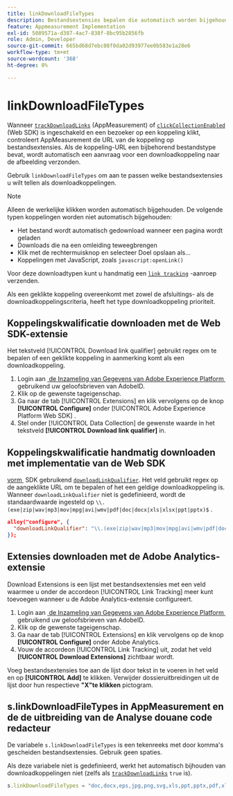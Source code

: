 ```yaml
---
title: linkDownloadFileTypes
description: Bestandsextensies bepalen die automatisch worden bijgehouden als downloadkoppelingen.
feature: Appmeasurement Implementation
exl-id: 5089571a-d387-4ac7-838f-8bc95b2856fb
role: Admin, Developer
source-git-commit: 665bd68d7ebc08f0da02d93977ee0b583e1a28e6
workflow-type: tm+mt
source-wordcount: '368'
ht-degree: 0%

---
```


# linkDownloadFileTypes

Wanneer [`trackDownloadLinks`](trackdownloadlinks.md) (AppMeasurement) of [`clickCollectionEnabled`](trackdownloadlinks.md) (Web SDK) is ingeschakeld en een bezoeker op een koppeling klikt, controleert AppMeasurement de URL van de koppeling op bestandsextensies. Als de koppeling-URL een bijbehorend bestandstype bevat, wordt automatisch een aanvraag voor een downloadkoppeling naar de afbeelding verzonden.

Gebruik `linkDownloadFileTypes` om aan te passen welke bestandsextensies u wilt tellen als downloadkoppelingen.

>[!NOTE]
>
>Alleen de werkelijke klikken worden automatisch bijgehouden. De volgende typen koppelingen worden niet automatisch bijgehouden:
>
>* Het bestand wordt automatisch gedownload wanneer een pagina wordt geladen
>* Downloads die na een omleiding teweegbrengen
>* Klik met de rechtermuisknop en selecteer Doel opslaan als...
>* Koppelingen met JavaScript, zoals `javascript:openLink()`
>
>Voor deze downloadtypen kunt u handmatig een [`link tracking`](../functions/tl-method.md) -aanroep verzenden.

Als een geklikte koppeling overeenkomt met zowel de afsluitings- als de downloadkoppelingscriteria, heeft het type downloadkoppeling prioriteit.

## Koppelingskwalificatie downloaden met de Web SDK-extensie

Het tekstveld [!UICONTROL Download link qualifier] gebruikt regex om te bepalen of een geklikte koppeling in aanmerking komt als een downloadkoppeling.

1. Login aan [&#x200B; de Inzameling van Gegevens van Adobe Experience Platform &#x200B;](https://experience.adobe.com/data-collection) gebruikend uw geloofsbrieven van AdobeID.
1. Klik op de gewenste tageigenschap.
1. Ga naar de tab [!UICONTROL Extensions] en klik vervolgens op de knop **[!UICONTROL Configure]** onder [!UICONTROL Adobe Experience Platform Web SDK] .
1. Stel onder [!UICONTROL Data Collection] de gewenste waarde in het tekstveld **[!UICONTROL Download link qualifier]** in.

## Koppelingskwalificatie handmatig downloaden met implementatie van de Web SDK

[&#x200B; vorm &#x200B;](https://experienceleague.adobe.com/docs/experience-platform/edge/fundamentals/configuring-the-sdk.html?lang=nl-NL) SDK gebruikend [`downloadLinkQualifier` &#x200B;](https://experienceleague.adobe.com/docs/experience-platform/edge/data-collection/track-links.html?lang=nl-NL#automaticLinkTracking). Het veld gebruikt regex op de aangeklikte URL om te bepalen of het een geldige downloadkoppeling is. Wanneer `downloadLinkQualifier` niet is gedefinieerd, wordt de standaardwaarde ingesteld op `\\.(exe|zip|wav|mp3|mov|mpg|avi|wmv|pdf|doc|docx|xls|xlsx|ppt|pptx)$` .

```json
alloy("configure", {
  "downloadLinkQualifier": "\\.(exe|zip|wav|mp3|mov|mpg|avi|wmv|pdf|doc|docx|xls|xlsx|ppt|pptx)$"
});
```

## Extensies downloaden met de Adobe Analytics-extensie

Download Extensions is een lijst met bestandsextensies met een veld waarmee u onder de accordeon [!UICONTROL Link Tracking] meer kunt toevoegen wanneer u de Adobe Analytics-extensie configureert.

1. Login aan [&#x200B; de Inzameling van Gegevens van Adobe Experience Platform &#x200B;](https://experience.adobe.com/data-collection) gebruikend uw geloofsbrieven van AdobeID.
2. Klik op de gewenste tageigenschap.
3. Ga naar de tab [!UICONTROL Extensions] en klik vervolgens op de knop **[!UICONTROL Configure]** onder Adobe Analytics.
4. Vouw de accordeon [!UICONTROL Link Tracking] uit, zodat het veld **[!UICONTROL Download Extensions]** zichtbaar wordt.

Voeg bestandsextensies toe aan de lijst door tekst in te voeren in het veld en op **[!UICONTROL Add]** te klikken. Verwijder dossieruitbreidingen uit de lijst door hun respectieve **&quot;X&quot;te klikken** pictogram.

## s.linkDownloadFileTypes in AppMeasurement en de de uitbreiding van de Analyse douane code redacteur

De variabele `s.linkDownloadFileTypes` is een tekenreeks met door komma&#39;s gescheiden bestandsextensies. Gebruik geen spaties.

Als deze variabele niet is gedefinieerd, werkt het automatisch bijhouden van downloadkoppelingen niet (zelfs als [`trackDownloadLinks`](trackdownloadlinks.md) `true` is).

```js
s.linkDownloadFileTypes = "doc,docx,eps,jpg,png,svg,xls,ppt,pptx,pdf,xlsx,tab,csv,zip,txt,vsd,vxd,xml,js,css,rar,exe,wma,mov,avi,wmv,mp3,wav,m4v";
```
